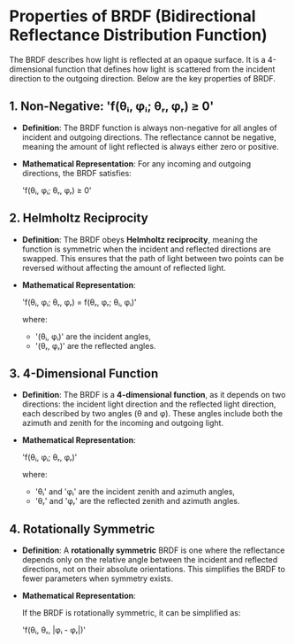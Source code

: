 # Properties of BRDF (Bidirectional Reflectance Distribution Function)

The BRDF describes how light is reflected at an opaque surface. It is a 4-dimensional function that defines how light is scattered from the incident direction to the outgoing direction. Below are the key properties of BRDF.

## 1. Non-Negative: 'f(θᵢ, φᵢ; θᵣ, φᵣ) ≥ 0'

- **Definition**: The BRDF function is always non-negative for all angles of incident and outgoing directions. The reflectance cannot be negative, meaning the amount of light reflected is always either zero or positive.
  
- **Mathematical Representation**: For any incoming and outgoing directions, the BRDF satisfies:
  
  'f(θᵢ, φᵢ; θᵣ, φᵣ) ≥ 0'

## 2. Helmholtz Reciprocity

- **Definition**: The BRDF obeys **Helmholtz reciprocity**, meaning the function is symmetric when the incident and reflected directions are swapped. This ensures that the path of light between two points can be reversed without affecting the amount of reflected light.

- **Mathematical Representation**:

  'f(θᵢ, φᵢ; θᵣ, φᵣ) = f(θᵣ, φᵣ; θᵢ, φᵢ)'

  where:
  - '(θᵢ, φᵢ)' are the incident angles,
  - '(θᵣ, φᵣ)' are the reflected angles.

## 3. 4-Dimensional Function

- **Definition**: The BRDF is a **4-dimensional function**, as it depends on two directions: the incident light direction and the reflected light direction, each described by two angles (θ and φ). These angles include both the azimuth and zenith for the incoming and outgoing light.

- **Mathematical Representation**:

  'f(θᵢ, φᵢ; θᵣ, φᵣ)'

  where:
  - 'θᵢ' and 'φᵢ' are the incident zenith and azimuth angles,
  - 'θᵣ' and 'φᵣ' are the reflected zenith and azimuth angles.

## 4. Rotationally Symmetric

- **Definition**: A **rotationally symmetric** BRDF is one where the reflectance depends only on the relative angle between the incident and reflected directions, not on their absolute orientations. This simplifies the BRDF to fewer parameters when symmetry exists.

- **Mathematical Representation**:

  If the BRDF is rotationally symmetric, it can be simplified as:

  'f(θᵢ, θᵣ, |φᵢ - φᵣ|)'
